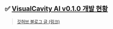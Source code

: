 ## ✅ [VisualCavity AI v0.1.0 개발 현황](https://kim-src.github.io/categories/visualcavity-ai/)
> <a href="https://kim-src.github.io/categories/visualcavity-ai/">깃허브 블로그 글 (링크)</a>
